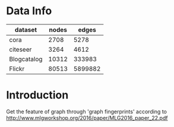 # Data Info
|dataset     |nodes  |edges  |
|------------|-------|-------|
|cora        |2708   |5278   |
|citeseer    |3264   |4612   |
|Blogcatalog |10312  |333983 |
|Flickr      |80513  |5899882|

# Introduction
Get the feature of graph through 'graph fingerprints' according to http://www.mlgworkshop.org/2016/paper/MLG2016_paper_22.pdf